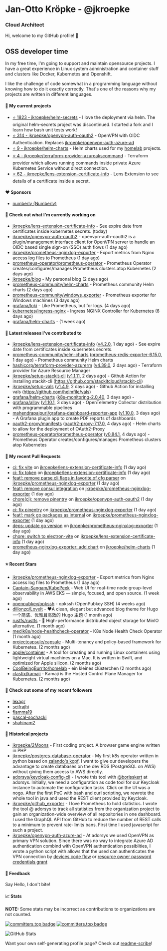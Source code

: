 # Jan-Otto Kröpke - @jkroepke
### Cloud Architect 

Hi, welcome to my GitHub profile! 👋

## OSS developer time
In my free time, I'm going to support and maintain opensource projects. I have a great experience in Linux system administration and container stuff and clusters like Docker, Kubernetes and Openshift.

I like the challenge of code somewhat in a programming language without knowing how to do it exactly correctly. That's one of the reasons why my projects are written in different languages.

#### 🌱 My current projects
- [⭐️ 1823 - jkroepke/helm-secrets](https://github.com/jkroepke/helm-secrets) - I love the deployment via helm. The original helm-secrets project was discontinued. I started a fork and I learn how bash unit tests work!
- [⭐️ 314 - jkroepke/openvpn-auth-oauth2](https://github.com/jkroepke/openvpn-auth-oauth2) - OpenVPN with OIDC Authentication. Replaces  [jkroepke/openvpn-auth-azure-ad](https://github.com/jkroepke/openvpn-auth-azure-ad) 
- [⭐️ 9 - jkroepke/helm-charts](https://github.com/jkroepke/helm-charts) - Helm charts used for my [homelab](https://github.com/jkroepke/homelab) projects.
- [⭐️ 4 - jkroepke/terraform-provider-azureakscommand](https://github.com/jkroepke/terraform-provider-azureakscommand) - Terraform provider which allows running commands inside private Azure Kubernetes Service without direct connection.
- [⭐️ 62 - jkroepke/lens-extension-certificate-info](https://github.com/jkroepke/lens-extension-certificate-info) - Lens Extension to see details of a certificate inside a secret.

#### ❤️ Sponsors

- [numberly (Numberly)](https://github.com/numberly)


#### 👷 Check out what I'm currently working on

- [jkroepke/lens-extension-certificate-info](https://github.com/jkroepke/lens-extension-certificate-info) - See expire date from certificates inside kubernetes secrets. (today)
- [jkroepke/openvpn-auth-oauth2](https://github.com/jkroepke/openvpn-auth-oauth2) - openvpn-auth-oauth2 is a plugin/management interface client for OpenVPN server to handle an OIDC based single sign-on (SSO) auth flows (1 day ago)
- [jkroepke/prometheus-nginxlog-exporter](https://github.com/jkroepke/prometheus-nginxlog-exporter) - Export metrics from Nginx access log files to Prometheus (1 day ago)
- [prometheus-operator/prometheus-operator](https://github.com/prometheus-operator/prometheus-operator) - Prometheus Operator creates/configures/manages Prometheus clusters atop Kubernetes (2 days ago)
- [jkroepke/blog](https://github.com/jkroepke/blog) - My personal blog (2 days ago)
- [prometheus-community/helm-charts](https://github.com/prometheus-community/helm-charts) - Prometheus community Helm charts (2 days ago)
- [prometheus-community/windows_exporter](https://github.com/prometheus-community/windows_exporter) - Prometheus exporter for Windows machines (3 days ago)
- [grafana/loki](https://github.com/grafana/loki) - Like Prometheus, but for logs. (4 days ago)
- [kubernetes/ingress-nginx](https://github.com/kubernetes/ingress-nginx) - Ingress NGINX Controller for Kubernetes (6 days ago)
- [grafana/helm-charts](https://github.com/grafana/helm-charts) -  (1 week ago)

#### 🔭 Latest releases I've contributed to

- [jkroepke/lens-extension-certificate-info](https://github.com/jkroepke/lens-extension-certificate-info) ([v4.2.0](https://github.com/jkroepke/lens-extension-certificate-info/releases/tag/v4.2.0), 1 day ago) - See expire date from certificates inside kubernetes secrets.
- [prometheus-community/helm-charts](https://github.com/prometheus-community/helm-charts) ([prometheus-redis-exporter-6.15.0](https://github.com/prometheus-community/helm-charts/releases/tag/prometheus-redis-exporter-6.15.0), 1 day ago) - Prometheus community Helm charts
- [hashicorp/terraform-provider-azurerm](https://github.com/hashicorp/terraform-provider-azurerm) ([v4.39.0](https://github.com/hashicorp/terraform-provider-azurerm/releases/tag/v4.39.0), 2 days ago) - Terraform provider for Azure Resource Manager
- [jkroepke/setup-stackit-cli](https://github.com/jkroepke/setup-stackit-cli) ([v1.1.11](https://github.com/jkroepke/setup-stackit-cli/releases/tag/v1.1.11), 2 days ago) - Github Action for installing stackit-cli (https://github.com/stackitcloud/stackit-cli)
- [jkroepke/setup-vals](https://github.com/jkroepke/setup-vals) ([v1.4.9](https://github.com/jkroepke/setup-vals/releases/tag/v1.4.9), 2 days ago) - Github Action for installing vals (https://github.com/helmfile/vals)
- [grafana/helm-charts](https://github.com/grafana/helm-charts) ([k8s-monitoring-2.0.40](https://github.com/grafana/helm-charts/releases/tag/k8s-monitoring-2.0.40), 3 days ago) - 
- [grafana/alloy](https://github.com/grafana/alloy) ([v1.10.1](https://github.com/grafana/alloy/releases/tag/v1.10.1), 3 days ago) - OpenTelemetry Collector distribution with programmable pipelines
- [mahendrapaipuri/grafana-dashboard-reporter-app](https://github.com/mahendrapaipuri/grafana-dashboard-reporter-app) ([v1.10.0](https://github.com/mahendrapaipuri/grafana-dashboard-reporter-app/releases/tag/v1.10.0), 3 days ago) - A Grafana plugin app to create PDF reports of dashboards
- [oauth2-proxy/manifests](https://github.com/oauth2-proxy/manifests) ([oauth2-proxy-7.17.0](https://github.com/oauth2-proxy/manifests/releases/tag/oauth2-proxy-7.17.0), 4 days ago) - Helm charts to allow for the deployment of OAuth2-Proxy
- [prometheus-operator/prometheus-operator](https://github.com/prometheus-operator/prometheus-operator) ([v0.84.1](https://github.com/prometheus-operator/prometheus-operator/releases/tag/v0.84.1), 4 days ago) - Prometheus Operator creates/configures/manages Prometheus clusters atop Kubernetes

#### 🔨 My recent Pull Requests

- [ci: fix vite](https://github.com/jkroepke/lens-extension-certificate-info/pull/24) on [jkroepke/lens-extension-certificate-info](https://github.com/jkroepke/lens-extension-certificate-info) (1 day ago)
- [ci: fix token](https://github.com/jkroepke/lens-extension-certificate-info/pull/16) on [jkroepke/lens-extension-certificate-info](https://github.com/jkroepke/lens-extension-certificate-info) (1 day ago)
- [feat!: remove parse cli flags in favorite of cfg parser](https://github.com/jkroepke/prometheus-nginxlog-exporter/pull/27) on [jkroepke/prometheus-nginxlog-exporter](https://github.com/jkroepke/prometheus-nginxlog-exporter) (1 day ago)
- [feat!: remove consul integration](https://github.com/jkroepke/prometheus-nginxlog-exporter/pull/26) on [jkroepke/prometheus-nginxlog-exporter](https://github.com/jkroepke/prometheus-nginxlog-exporter) (1 day ago)
- [chore(ci): remove pinentry](https://github.com/jkroepke/openvpn-auth-oauth2/pull/580) on [jkroepke/openvpn-auth-oauth2](https://github.com/jkroepke/openvpn-auth-oauth2) (1 day ago)
- [ci: fix pinentry](https://github.com/jkroepke/prometheus-nginxlog-exporter/pull/25) on [jkroepke/prometheus-nginxlog-exporter](https://github.com/jkroepke/prometheus-nginxlog-exporter) (1 day ago)
- [feat!: mark go packages as internal](https://github.com/jkroepke/prometheus-nginxlog-exporter/pull/24) on [jkroepke/prometheus-nginxlog-exporter](https://github.com/jkroepke/prometheus-nginxlog-exporter) (1 day ago)
- [deps: update go version](https://github.com/jkroepke/prometheus-nginxlog-exporter/pull/23) on [jkroepke/prometheus-nginxlog-exporter](https://github.com/jkroepke/prometheus-nginxlog-exporter) (1 day ago)
- [chore: switch to electron-vite](https://github.com/jkroepke/lens-extension-certificate-info/pull/15) on [jkroepke/lens-extension-certificate-info](https://github.com/jkroepke/lens-extension-certificate-info) (1 day ago)
- [prometheus-nginxlog-exporter: add chart](https://github.com/jkroepke/helm-charts/pull/80) on [jkroepke/helm-charts](https://github.com/jkroepke/helm-charts) (1 day ago)

#### ⭐ Recent Stars

- [jkroepke/prometheus-nginxlog-exporter](https://github.com/jkroepke/prometheus-nginxlog-exporter) - Export metrics from Nginx access log files to Prometheus (1 day ago)
- [Captain-Sangam/KubePeek](https://github.com/Captain-Sangam/KubePeek) - Web UI for real-time node group-level observability in AWS EKS — simple, focused, and open source. (1 week ago)
- [openpubkey/opkssh](https://github.com/openpubkey/opkssh) - opkssh (OpenPubkey SSH) (4 weeks ago)
- [dillonzq/LoveIt](https://github.com/dillonzq/LoveIt) - ❤️A clean, elegant but advanced blog theme for Hugo 一个简洁、优雅且高效的 Hugo 主题 (1 month ago)
- [rustfs/rustfs](https://github.com/rustfs/rustfs) - 🚀 High-performance distributed object storage for MinIO  alternative. (1 month ago)
- [medik8s/node-healthcheck-operator](https://github.com/medik8s/node-healthcheck-operator) - K8s Node Health Check Operator (1 month ago)
- [projectcapsule/capsule](https://github.com/projectcapsule/capsule) - Multi-tenancy and policy-based framework for Kubernetes. (2 months ago)
- [apple/container](https://github.com/apple/container) - A tool for creating and running Linux containers using lightweight virtual machines on a Mac. It is written in Swift, and optimized for Apple silicon.  (2 months ago)
- [CoolBeingBurrito/homelab](https://github.com/CoolBeingBurrito/homelab) - ein kleines clüsterchen (2 months ago)
- [clastix/kamaji](https://github.com/clastix/kamaji) - Kamaji is the Hosted Control Plane Manager for Kubernetes. (2 months ago)

#### 👯 Check out some of my recent followers

- [lexagr](https://github.com/lexagr)
- [seifrajhi](https://github.com/seifrajhi)
- [flamma19](https://github.com/flamma19)
- [pascal-sochacki](https://github.com/pascal-sochacki)
- [shahinam2](https://github.com/shahinam2)

#### 📜 Historical projects
- [jkroepke/2Moons](https://github.com/jkroepke/2Moons) - First coding project. A browser game engine written in PHP
- [jkroepke/postgres-database-operator](https://github.com/jkroepke/postgres-database-operator) - My first k8s operator written in python based on [zalando's kopf](https://github.com/zalando-incubator/kopf). I want to give our developers the advantage to create databases on the dev RDS (PostgreSQL on AWS) without giving them access to AWS directly.
- [adorsys/keycloak-config-cli](https://github.com/adorsys/keycloak-config-cli) - I wrote this tool with [@borisskert](https://github.com/borisskert) at adorsys. Initially, we need a configuration as code tool for our Keycloak instance to automate the configuration tasks. Click on the UI was a nogo. After the first PoC with bash and curl scripting, we rewrote the whole tool in java and used the REST client provided by Keycloak.
- [jkroepke/github_exporter](https://github.com/jkroepke/github_exporter) - I love Prometheus to hold statistics. I wrote the tool @ adorsys to track all statistics from the organization project to gain an organization-wide overview of all repositories in one dashboard. I used the GraphQL API from GitHub to reduce the number of REST calls to a minimum to prevent rate-limits bans. First time I used javascript for such a project.
- [jkroepke/openvpn-auth-azure-ad](https://github.com/jkroepke/openvpn-auth-azure-ad) - At adorsys we used OpenVPN as primary VPN solution. Since there was no way to integrate Azure AD authentication combind with OpenVPN authentication possiblities, I wrote a python script with allows that the used can authenticates the VPN connection by [devices code flow](https://docs.microsoft.com/en-us/azure/active-directory/develop/v2-oauth2-device-code) or [resource owner password credentials grant](https://docs.microsoft.com/en-us/azure/active-directory/develop/v2-oauth-ropc)

#### 💬 Feedback

Say Hello, I don't bite!

#### 📈 Stats

**NOTE:** Some stats may be incorrect as contributions to organizations
are not counted.

[![committers.top badge](https://user-badge.committers.top/germany/jkroepke.svg)](https://user-badge.committers.top/germany/jkroepke)
[![committers.top badge](https://user-badge.committers.top/germany_public/jkroepke.svg)](https://user-badge.committers.top/germany_public/jkroepke)

![GitHub Stats](https://github-readme-stats.vercel.app/api?username=jkroepke&count_private=false&theme=tokyonight&show_icons=true)

Want your own self-generating profile page? Check out [readme-scribe](https://github.com/muesli/readme-scribe)!
